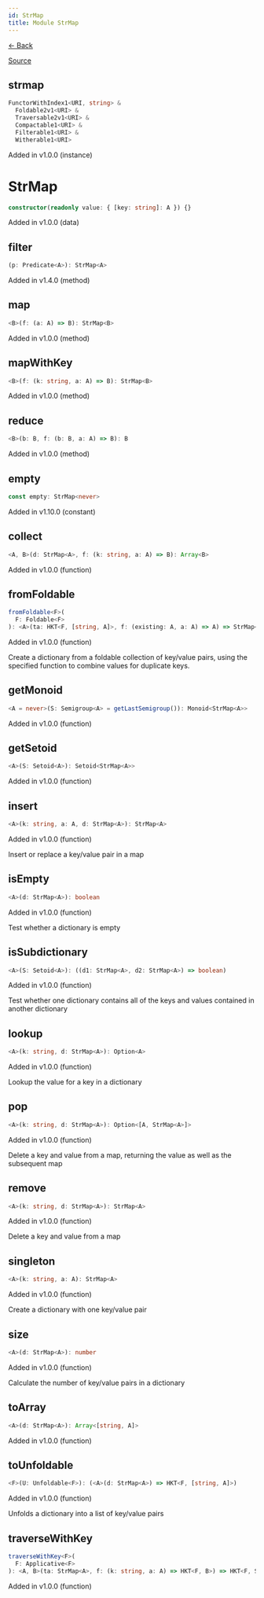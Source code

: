 ```yaml
---
id: StrMap
title: Module StrMap
---
```


[← Back](.)

[Source](https://github.com/gcanti/fp-ts/blob/master/src/StrMap.ts)

## strmap

```ts
FunctorWithIndex1<URI, string> &
  Foldable2v1<URI> &
  Traversable2v1<URI> &
  Compactable1<URI> &
  Filterable1<URI> &
  Witherable1<URI>
```

Added in v1.0.0 (instance)

# StrMap

```ts
constructor(readonly value: { [key: string]: A }) {}
```

Added in v1.0.0 (data)

## filter

```ts
(p: Predicate<A>): StrMap<A>
```

Added in v1.4.0 (method)

## map

```ts
<B>(f: (a: A) => B): StrMap<B>
```

Added in v1.0.0 (method)

## mapWithKey

```ts
<B>(f: (k: string, a: A) => B): StrMap<B>
```

Added in v1.0.0 (method)

## reduce

```ts
<B>(b: B, f: (b: B, a: A) => B): B
```

Added in v1.0.0 (method)

## empty

```ts
const empty: StrMap<never>
```

Added in v1.10.0 (constant)

## collect

```ts
<A, B>(d: StrMap<A>, f: (k: string, a: A) => B): Array<B>
```

Added in v1.0.0 (function)

## fromFoldable

```ts
fromFoldable<F>(
  F: Foldable<F>
): <A>(ta: HKT<F, [string, A]>, f: (existing: A, a: A) => A) => StrMap<A>
```

Added in v1.0.0 (function)

Create a dictionary from a foldable collection of key/value pairs, using the
specified function to combine values for duplicate keys.

## getMonoid

```ts
<A = never>(S: Semigroup<A> = getLastSemigroup()): Monoid<StrMap<A>>
```

Added in v1.0.0 (function)

## getSetoid

```ts
<A>(S: Setoid<A>): Setoid<StrMap<A>>
```

Added in v1.0.0 (function)

## insert

```ts
<A>(k: string, a: A, d: StrMap<A>): StrMap<A>
```

Added in v1.0.0 (function)

Insert or replace a key/value pair in a map

## isEmpty

```ts
<A>(d: StrMap<A>): boolean
```

Added in v1.0.0 (function)

Test whether a dictionary is empty

## isSubdictionary

```ts
<A>(S: Setoid<A>): ((d1: StrMap<A>, d2: StrMap<A>) => boolean)
```

Added in v1.0.0 (function)

Test whether one dictionary contains all of the keys and values contained in another dictionary

## lookup

```ts
<A>(k: string, d: StrMap<A>): Option<A>
```

Added in v1.0.0 (function)

Lookup the value for a key in a dictionary

## pop

```ts
<A>(k: string, d: StrMap<A>): Option<[A, StrMap<A>]>
```

Added in v1.0.0 (function)

Delete a key and value from a map, returning the value as well as the subsequent map

## remove

```ts
<A>(k: string, d: StrMap<A>): StrMap<A>
```

Added in v1.0.0 (function)

Delete a key and value from a map

## singleton

```ts
<A>(k: string, a: A): StrMap<A>
```

Added in v1.0.0 (function)

Create a dictionary with one key/value pair

## size

```ts
<A>(d: StrMap<A>): number
```

Added in v1.0.0 (function)

Calculate the number of key/value pairs in a dictionary

## toArray

```ts
<A>(d: StrMap<A>): Array<[string, A]>
```

Added in v1.0.0 (function)

## toUnfoldable

```ts
<F>(U: Unfoldable<F>): (<A>(d: StrMap<A>) => HKT<F, [string, A]>)
```

Added in v1.0.0 (function)

Unfolds a dictionary into a list of key/value pairs

## traverseWithKey

```ts
traverseWithKey<F>(
  F: Applicative<F>
): <A, B>(ta: StrMap<A>, f: (k: string, a: A) => HKT<F, B>) => HKT<F, StrMap<B>>
```

Added in v1.0.0 (function)
